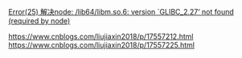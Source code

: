[Error(25) 解决node: /lib64/libm.so.6: version `GLIBC_2.27‘ not found (required by node)](https://blog.csdn.net/qq_38225558/article/details/128641561)



https://www.cnblogs.com/liujiaxin2018/p/17557212.html
https://www.cnblogs.com/liujiaxin2018/p/17557225.html

